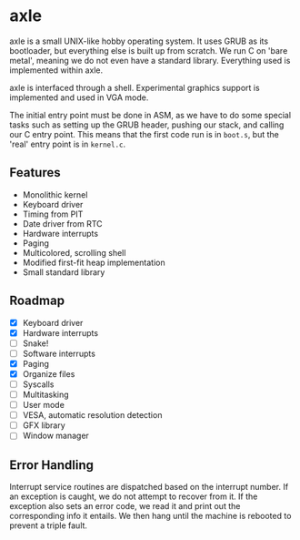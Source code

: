 axle
============================

axle is a small UNIX-like hobby operating system. It uses GRUB as its bootloader, but everything else is built up from scratch. We run C on 'bare metal', meaning we do not even have a standard library. Everything used is implemented within axle.

axle is interfaced through a shell. Experimental graphics support is implemented and used in VGA mode. 

The initial entry point must be done in ASM, as we have to do some special tasks such as setting up the GRUB header, pushing our stack, and calling our C entry point. This means that the first code run is in `boot.s`, but the 'real' entry point is in `kernel.c`.

Features
----------------------

* Monolithic kernel
* Keyboard driver
* Timing from PIT
* Date driver from RTC
* Hardware interrupts 
* Paging
* Multicolored, scrolling shell
* Modified first-fit heap implementation
* Small standard library

Roadmap
---------------------

- [x] Keyboard driver
- [x] Hardware interrupts
- [ ] Snake!
- [ ] Software interrupts
- [x] Paging
- [x] Organize files
- [ ] Syscalls
- [ ] Multitasking
- [ ] User mode
- [ ] VESA, automatic resolution detection
- [ ] GFX library
- [ ] Window manager

Error Handling
-------------------

Interrupt service routines are dispatched based on the interrupt number. If an exception is caught, we do not attempt to recover from it. If the exception also sets an error code, we read it and print out the corresponding info it entails. We then hang until the machine is rebooted to prevent a triple fault.
